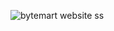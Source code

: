 ![bytemart website ss](https://github.com/user-attachments/assets/11da2d54-1e71-493a-b0b4-1598b6672762)

